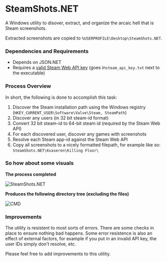 # SteamShots.NET

A Windows utility to disover, extract, and organize the arcaic hell that is Steam screenshots.

Extracted screenshots are copied to `%USERPROFILE\Desktop\SteamShots.NET`.

### Dependencies and Requirements

* Depends on JSON.NET
* Requires a [valid Steam Web API key](https://steamcommunity.com/dev/apikey) (goes in`steam_api_key.txt` next to the executable)

### Process Overview

In short, the following is done to accomplish this task:

1. Discover the Steam installation path using the Windows registry (`HKEY_CURRENT_USER\Software\Valve\Steam, SteamPath`)
2. Discover any users (in 32 bit steam-id format)
3. Convert 32 bit steam-id to 64-bit steam id (required by the Steam Web API)
4. For each discovered user, discover any games with screenshots
5. Resolve each Steam app-id against the Steam Web API
6. Copy all screenshots to a nicely formatted filepath, for example like so: `SteamShots.NET\Kvaseren\Killing Floor\`

### So how about some visuals

**The process completed**

![SteamShots.NET](http://media.martinbytes.com/2016-11-27_01-54-27.png)

**Produces the following directory tree (excluding the files)**

![CMD](http://media.martinbytes.com/2016-11-27_02-21-17.png)

### Improvements

The utility is resistent to most sorts of errors.
There are some checks in place to ensure nothing bad happens.
Some error resistence is also an effect of external factors, for example if you put in an invalid API key, the user IDs simply don't resolve, etc.

Please feel free to add improvements to this utility.
